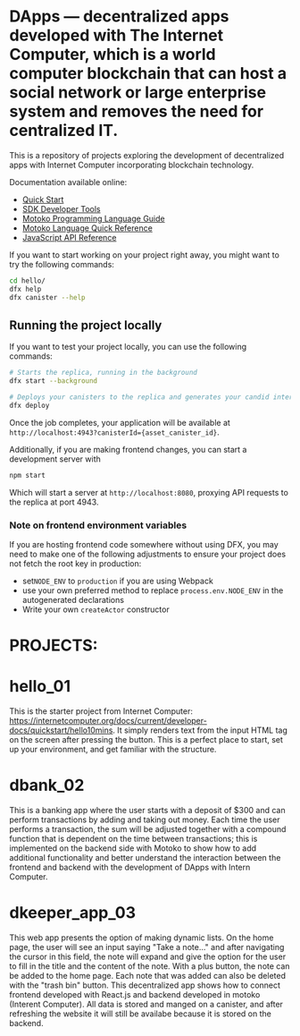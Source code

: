 # DApps — decentralized apps developed with The Internet Computer, which is a world computer blockchain that can host a social network or large enterprise system and removes the need for centralized IT.


This is a repository of projects exploring the development of decentralized apps with Internet Computer incorporating blockchain technology.



Documentation available online:

- [Quick Start](https://internetcomputer.org/docs/current/developer-docs/quickstart/hello10mins)
- [SDK Developer Tools](https://internetcomputer.org/docs/current/developer-docs/build/install-upgrade-remove)
- [Motoko Programming Language Guide](https://internetcomputer.org/docs/current/developer-docs/build/cdks/motoko-dfinity/motoko/)
- [Motoko Language Quick Reference](https://internetcomputer.org/docs/current/references/motoko-ref/)
- [JavaScript API Reference](https://erxue-5aaaa-aaaab-qaagq-cai.raw.ic0.app)

If you want to start working on your project right away, you might want to try the following commands:

```bash
cd hello/
dfx help
dfx canister --help
```

## Running the project locally

If you want to test your project locally, you can use the following commands:

```bash
# Starts the replica, running in the background
dfx start --background

# Deploys your canisters to the replica and generates your candid interface
dfx deploy
```

Once the job completes, your application will be available at `http://localhost:4943?canisterId={asset_canister_id}`.

Additionally, if you are making frontend changes, you can start a development server with

```bash
npm start
```

Which will start a server at `http://localhost:8080`, proxying API requests to the replica at port 4943.

### Note on frontend environment variables

If you are hosting frontend code somewhere without using DFX, you may need to make one of the following adjustments to ensure your project does not fetch the root key in production:

- set`NODE_ENV` to `production` if you are using Webpack
- use your own preferred method to replace `process.env.NODE_ENV` in the autogenerated declarations
- Write your own `createActor` constructor


# PROJECTS:
# hello_01
This is the starter project from Internet Computer: https://internetcomputer.org/docs/current/developer-docs/quickstart/hello10mins.
It simply renders text from the input HTML tag on the screen after pressing the button. This is a perfect place to start, set up your environment, and get familiar with the structure.

# dbank_02
This is a banking app where the user starts with a deposit of $300 and can perform transactions by adding and taking out money. Each time the user performs a transaction, the sum will be adjusted together with a compound function that is dependent on the time between transactions; this is implemented on the backend side with Motoko to show how to add additional functionality and better understand the interaction between the frontend and backend with the development of DApps with Intern Computer.

# dkeeper_app_03
This web app presents the option of making dynamic lists. On the home page, the user will see an input saying "Take a note..." and after navigating the cursor in this field, the note will expand and give the option for the user to fill in the title and the content of the note. With a plus button, the note can be added to the home page. Each note that was added can also be deleted with the "trash bin" button. This decentralized app shows how to connect frontend developed with React.js and backend developed in motoko (Interent Computer). All data is stored and manged on a canister, and after refreshing the website it will still be availabe because it is stored on the backend. 
